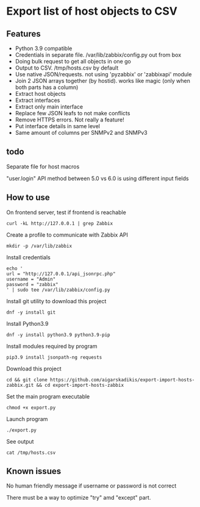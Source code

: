 # Export list of host objects to CSV

## Features

* Python 3.9 compatible
* Credentials in separate file. /var/lib/zabbix/config.py out from box
* Doing bulk request to get all objects in one go
* Output to CSV. /tmp/hosts.csv by default
* Use native JSON/requests. not using 'pyzabbix' or 'zabbixapi' module
* Join 2 JSON arrays together (by hostid). works like magic (only when both parts has a column)
* Extract host objects
* Extract interfaces
* Extract only main interface
* Replace few JSON leafs to not make conflicts
* Remove HTTPS errors. Not really a feature!
* Put interface details in same level
* Same amount of columns per SNMPv2 and SNMPv3

## todo

Separate file for host macros

"user.login" API method between 5.0 vs 6.0 is using different input fields


## How to use

On frontend server, test if frontend is reachable
```
curl -kL http://127.0.0.1 | grep Zabbix
```

Create a profile to communicate with Zabbix API
```
mkdir -p /var/lib/zabbix
```

Install credentials
```
echo '
url = "http://127.0.0.1/api_jsonrpc.php"
username = "Admin"
password = "zabbix"
' | sudo tee /var/lib/zabbix/config.py
```

Install git utility to download this project
```
dnf -y install git
```

Install Python3.9
```
dnf -y install python3.9 python3.9-pip
```

Install modules required by program
```
pip3.9 install jsonpath-ng requests
```

Download this project
```
cd && git clone https://github.com/aigarskadikis/export-import-hosts-zabbix.git && cd export-import-hosts-zabbix
```

Set the main program executable
```
chmod +x export.py
```

Launch program
```
./export.py
```

See output
```
cat /tmp/hosts.csv
```

## Known issues

No human friendly message if username or password is not correct

There must be a way to optimize "try" amd "except" part.

